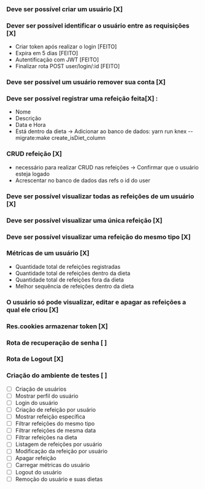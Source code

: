 ### Deve ser possível criar um usuário [X]

### Dever ser possível identificar o usuário entre as requisições [X]

- Criar token após realizar o login [FEITO]
- Expira em 5 dias [FEITO]
- Autentificação com JWT [FEITO]
- Finalizar rota POST user/login/:id [FEITO]

### Deve ser possível um usuário remover sua conta [X]

### Deve ser possível registrar uma refeição feita[X] :

- Nome
- Descrição
- Data e Hora
- Está dentro da dieta -> Adicionar ao banco de dados:
  yarn run knex -- migrate:make create_isDiet_column

### CRUD refeição [X]

- necessário para realizar CRUD nas refeições -> Confirmar que o usuário esteja logado
- Acrescentar no banco de dados das refs o id do user

### Deve ser possível visualizar todas as refeições de um usuário [X]

### Deve ser possível visualizar uma única refeição [X]

### Deve ser possível visualizar uma refeição do mesmo tipo [X]

### Métricas de um usuário [X]

- Quantidade total de refeições registradas
- Quantidade total de refeições dentro da dieta
- Quantidade total de refeições fora da dieta
- Melhor sequência de refeições dentro da dieta

### O usuário só pode visualizar, editar e apagar as refeições a qual ele criou [X]

### Res.cookies armazenar token [X]

### Rota de recuperação de senha [ ]

### Rota de Logout [X]

### Criação do ambiente de testes [ ]

- [ ] Criação de usuários
- [ ] Mostrar perfil do usuário
- [ ] Login do usuário
- [ ] Criação de refeição por usuário
- [ ] Mostrar refeição específica
- [ ] Filtrar refeições do mesmo tipo
- [ ] Filtrar refeições de mesma data
- [ ] Filtrar refeições na dieta
- [ ] Listagem de refeições por usuário
- [ ] Modificação da refeição por usuário
- [ ] Apagar refeição
- [ ] Carregar métricas do usuário
- [ ] Logout do usuário
- [ ] Remoção do usuário e suas dietas
